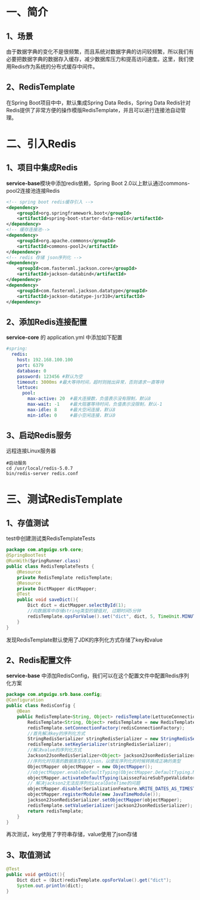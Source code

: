 # 一、简介

## 1、场景

由于数据字典的变化不是很频繁，而且系统对数据字典的访问较频繁，所以我们有必要把数据字典的数据存入缓存，减少数据库压力和提高访问速度。这里，我们使用Redis作为系统的分布式缓存中间件。

## 2、RedisTemplate

在Spring Boot项目中中，默认集成Spring Data Redis，Spring Data Redis针对Redis提供了非常方便的操作模版RedisTemplate，并且可以进行连接池自动管理。

# 二、引入Redis

## 1、项目中集成Redis

**service-base**模块中添加redis依赖，Spring Boot 2.0以上默认通过commons-pool2连接池连接Redis

```xml
<!-- spring boot redis缓存引入 -->
<dependency>
    <groupId>org.springframework.boot</groupId>
    <artifactId>spring-boot-starter-data-redis</artifactId>
</dependency>
<!-- 缓存连接池-->
<dependency>
    <groupId>org.apache.commons</groupId>
    <artifactId>commons-pool2</artifactId>
</dependency>
<!-- redis 存储 json序列化 -->
<dependency>
    <groupId>com.fasterxml.jackson.core</groupId>
    <artifactId>jackson-databind</artifactId>
</dependency>
<dependency>
    <groupId>com.fasterxml.jackson.datatype</groupId>
    <artifactId>jackson-datatype-jsr310</artifactId>
</dependency>
```

## 2、添加Redis连接配置

**service-core** 的 application.yml 中添加如下配置

```yaml
#spring: 
  redis:
    host: 192.168.100.100
    port: 6379
    database: 0
    password: 123456 #默认为空
    timeout: 3000ms #最大等待时间，超时则抛出异常，否则请求一直等待
    lettuce:
      pool:
        max-active: 20  #最大连接数，负值表示没有限制，默认8
        max-wait: -1    #最大阻塞等待时间，负值表示没限制，默认-1
        max-idle: 8     #最大空闲连接，默认8
        min-idle: 0     #最小空闲连接，默认0
```

## 3、启动Redis服务

远程连接Linux服务器

```shell
#启动服务
cd /usr/local/redis-5.0.7
bin/redis-server redis.conf
```

# 三、测试RedisTemplate

## 1、存值测试

test中创建测试类RedisTemplateTests 

```java
package com.atguigu.srb.core;
@SpringBootTest
@RunWith(SpringRunner.class)
public class RedisTemplateTests {
    @Resource
    private RedisTemplate redisTemplate;
    @Resource
    private DictMapper dictMapper;
    @Test
    public void saveDict(){
        Dict dict = dictMapper.selectById(1);
        //向数据库中存储string类型的键值对, 过期时间5分钟
        redisTemplate.opsForValue().set("dict", dict, 5, TimeUnit.MINUTES);
    }
}
```

发现RedisTemplate默认使用了JDK的序列化方式存储了key和value

## 2、Redis配置文件

**service-base** 中添加RedisConfig，我们可以在这个配置文件中配置Redis序列化方案

```java
package com.atguigu.srb.base.config;
@Configuration
public class RedisConfig {
    @Bean
    public RedisTemplate<String, Object> redisTemplate(LettuceConnectionFactory redisConnectionFactory) {
        RedisTemplate<String, Object> redisTemplate = new RedisTemplate<>();
        redisTemplate.setConnectionFactory(redisConnectionFactory);
        //首先解决key的序列化方式
        StringRedisSerializer stringRedisSerializer = new StringRedisSerializer();
        redisTemplate.setKeySerializer(stringRedisSerializer);
        //解决value的序列化方式
        Jackson2JsonRedisSerializer<Object> jackson2JsonRedisSerializer = new Jackson2JsonRedisSerializer<>(Object.class);
        //序列化时将类的数据类型存入json，以便反序列化的时候转换成正确的类型
        ObjectMapper objectMapper = new ObjectMapper();
        //objectMapper.enableDefaultTyping(ObjectMapper.DefaultTyping.NON_FINAL);
        objectMapper.activateDefaultTyping(LaissezFaireSubTypeValidator.instance, ObjectMapper.DefaultTyping.NON_FINAL);
        // 解决jackson2无法反序列化LocalDateTime的问题
        objectMapper.disable(SerializationFeature.WRITE_DATES_AS_TIMESTAMPS);
        objectMapper.registerModule(new JavaTimeModule());
        jackson2JsonRedisSerializer.setObjectMapper(objectMapper);
        redisTemplate.setValueSerializer(jackson2JsonRedisSerializer);
        return redisTemplate;
    }
}
```

再次测试，key使用了字符串存储，value使用了json存储

## 3、取值测试

```java
@Test
public void getDict(){
    Dict dict = (Dict)redisTemplate.opsForValue().get("dict");
    System.out.println(dict);
}
```
